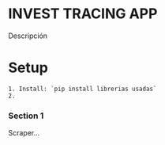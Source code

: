 # INVEST TRACING APP

Descripción

# Setup

    1. Install: `pip install librerias usadas`
    2.

### Section 1

Scraper...
